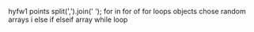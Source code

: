 hyfw1
points
split(',').join(' ');
for in for of for loops
objects
chose random arrays i
else if elseif
array
while loop

